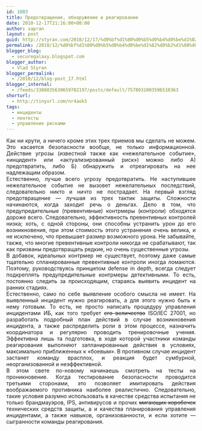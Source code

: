 ```yaml
---
id: 1003
title: Предотвращение, обнаружение и реагирование
date: 2010-12-17T21:16:00+00:00
author: sapran
layout: post
guid: http://styran.com/2010/12/17/%d0%bf%d1%80%d0%b5%d0%b4%d0%be%d1%82%d0%b2%d1%80%d0%b0%d1%89%d0%b5%d0%bd%d0%b8%d0%b5-%d0%be%d0%b1%d0%bd%d0%b0%d1%80%d1%83%d0%b6%d0%b5%d0%bd%d0%b8%d0%b5-%d0%b8-%d1%80%d0%b5%d0%b0%d0%b3%d0%b8%d1%80/
permalink: /2010/12/%d0%bf%d1%80%d0%b5%d0%b4%d0%be%d1%82%d0%b2%d1%80%d0%b0%d1%89%d0%b5%d0%bd%d0%b8%d0%b5-%d0%be%d0%b1%d0%bd%d0%b0%d1%80%d1%83%d0%b6%d0%b5%d0%bd%d0%b8%d0%b5-%d0%b8-%d1%80%d0%b5%d0%b0%d0%b3%d0%b8%d1%80/
blogger_blog:
  - securegalaxy.blogspot.com
blogger_author:
  - Vlad Styran
blogger_permalink:
  - /2010/12/blog-post_17.html
blogger_internal:
  - /feeds/3388835630659782197/posts/default/7578931003596510363
shorturl:
  - http://tinyurl.com/nr4aok5
tags:
  - инциденты
  - пентесты
  - управление рисками
---
```

<div style="text-align: justify;">
  Как ни крути, а ничего кроме этих трех приемов мы сделать не можем. Это касается безопасности вообще, не только информационной. Действие угрозы (известной также как &#171;нежелательное событие&#187;, &#171;инцидент&#187; или &#171;актуализированный риск&#187;) можно либо А) предотвратить, либо Б) обнаружить и отреагировать на нее надлежащим образом.
</div>

<div style="text-align: justify;">
</div>

<div style="text-align: justify;">
  Естественно, лучше всего угрозу предотвратить. Не наступившее нежелательное событие не вызовет нежелательных последствий, следовательно никто и ничто не пострадает. На первый взгляд предотвращение &#8212; лучшая из трех тактик защиты. Сложности начинаются, когда заходит речь о деньгах. Дело в том, что предупредительные (превентивные) контрмеры (контроли) обходятся дороже всего. Следовательно, эффективность превентивных контролей низка; хоть, с одной стороны, они способны устранить урон до его возникновения, при этом стоимость этого устранения очень велика, и не исключено, что превышает размер возможного урона. Не забывайте, также, что многие превентивные контроли никогда не срабатывают, так как призваны предотвращать редкие, но очень существенные угрозы.
</div>

<div style="text-align: justify;">
</div>

<div style="text-align: justify;">
  В добавок, идеальных контрмер не существует, поэтому даже самые тщательно спланированные превентивные контроли иногда ломаются. Поэтому, руководствуясь принципом defense in depth, всегда следует подкреплять предупредительные контрмеры детективными. То есть, постоянно следить за происходящим, стараясь выявить инцидент на ранних стадиях.
</div>

<div style="text-align: justify;">
</div>

<div style="text-align: justify;">
  Естественно, само по себе выявление особого смысла не имеет. На выявленный инцидент нужно реагировать, а для этого нужно быть к нему готовым. То есть, не просто написать процедуру управления инцидентами ИБ, как того требует <s>его величество</s> ISO/IEC 27001, но разработать подробный план действий в случае возникновения инцидента, а также распределить роли в этом процессе, назначить координатора и регулярно проводить тренировочные учения. Эффективна лишь та подготовка, в ходе которой участники команды реагирования выполняют запланированные действия в условиях, максимально приближенных к &#171;боевым&#187;. В противном случае инцидент застанет команду врасплох, и реакция будет сумбурной, неорганизованной и неэффективной.
</div>

<div style="text-align: justify;">
</div>

<div style="text-align: justify;">
  В этом свете по-новому начинаешь смотреть на тесты на проникновение. Когда тестирование безопасности проводится третьими сторонами, это позволяет имитировать действия воображаемого противника наиболее реалистично. Следовательно, такие условия разумно использовать в качестве средства испытания не только брандмауэров, IPS, антивирусов и прочих <s>мигающих коробочек</s> технических средств защиты, а и качества планирования управления инцидентами, а также навыков, организованности, и если хотите &#8212; сыгранности команды реагирования.
</div>

<div class="addtoany_share_save_container addtoany_content_bottom">
  <div class="a2a_kit a2a_kit_size_32 addtoany_list a2a_target" id="wpa2a_138">
    <a class="a2a_button_facebook" href="http://www.addtoany.com/add_to/facebook?linkurl=https%3A%2F%2Fblog.styran.com%2F2010%2F12%2F%25d0%25bf%25d1%2580%25d0%25b5%25d0%25b4%25d0%25be%25d1%2582%25d0%25b2%25d1%2580%25d0%25b0%25d1%2589%25d0%25b5%25d0%25bd%25d0%25b8%25d0%25b5-%25d0%25be%25d0%25b1%25d0%25bd%25d0%25b0%25d1%2580%25d1%2583%25d0%25b6%25d0%25b5%25d0%25bd%25d0%25b8%25d0%25b5-%25d0%25b8-%25d1%2580%25d0%25b5%25d0%25b0%25d0%25b3%25d0%25b8%25d1%2580%2F&linkname=%D0%9F%D1%80%D0%B5%D0%B4%D0%BE%D1%82%D0%B2%D1%80%D0%B0%D1%89%D0%B5%D0%BD%D0%B8%D0%B5%2C%20%D0%BE%D0%B1%D0%BD%D0%B0%D1%80%D1%83%D0%B6%D0%B5%D0%BD%D0%B8%D0%B5%20%D0%B8%20%D1%80%D0%B5%D0%B0%D0%B3%D0%B8%D1%80%D0%BE%D0%B2%D0%B0%D0%BD%D0%B8%D0%B5" title="Facebook" rel="nofollow" target="_blank"></a><a class="a2a_button_twitter" href="http://www.addtoany.com/add_to/twitter?linkurl=https%3A%2F%2Fblog.styran.com%2F2010%2F12%2F%25d0%25bf%25d1%2580%25d0%25b5%25d0%25b4%25d0%25be%25d1%2582%25d0%25b2%25d1%2580%25d0%25b0%25d1%2589%25d0%25b5%25d0%25bd%25d0%25b8%25d0%25b5-%25d0%25be%25d0%25b1%25d0%25bd%25d0%25b0%25d1%2580%25d1%2583%25d0%25b6%25d0%25b5%25d0%25bd%25d0%25b8%25d0%25b5-%25d0%25b8-%25d1%2580%25d0%25b5%25d0%25b0%25d0%25b3%25d0%25b8%25d1%2580%2F&linkname=%D0%9F%D1%80%D0%B5%D0%B4%D0%BE%D1%82%D0%B2%D1%80%D0%B0%D1%89%D0%B5%D0%BD%D0%B8%D0%B5%2C%20%D0%BE%D0%B1%D0%BD%D0%B0%D1%80%D1%83%D0%B6%D0%B5%D0%BD%D0%B8%D0%B5%20%D0%B8%20%D1%80%D0%B5%D0%B0%D0%B3%D0%B8%D1%80%D0%BE%D0%B2%D0%B0%D0%BD%D0%B8%D0%B5" title="Twitter" rel="nofollow" target="_blank"></a><a class="a2a_button_google_plus" href="http://www.addtoany.com/add_to/google_plus?linkurl=https%3A%2F%2Fblog.styran.com%2F2010%2F12%2F%25d0%25bf%25d1%2580%25d0%25b5%25d0%25b4%25d0%25be%25d1%2582%25d0%25b2%25d1%2580%25d0%25b0%25d1%2589%25d0%25b5%25d0%25bd%25d0%25b8%25d0%25b5-%25d0%25be%25d0%25b1%25d0%25bd%25d0%25b0%25d1%2580%25d1%2583%25d0%25b6%25d0%25b5%25d0%25bd%25d0%25b8%25d0%25b5-%25d0%25b8-%25d1%2580%25d0%25b5%25d0%25b0%25d0%25b3%25d0%25b8%25d1%2580%2F&linkname=%D0%9F%D1%80%D0%B5%D0%B4%D0%BE%D1%82%D0%B2%D1%80%D0%B0%D1%89%D0%B5%D0%BD%D0%B8%D0%B5%2C%20%D0%BE%D0%B1%D0%BD%D0%B0%D1%80%D1%83%D0%B6%D0%B5%D0%BD%D0%B8%D0%B5%20%D0%B8%20%D1%80%D0%B5%D0%B0%D0%B3%D0%B8%D1%80%D0%BE%D0%B2%D0%B0%D0%BD%D0%B8%D0%B5" title="Google+" rel="nofollow" target="_blank"></a><a class="a2a_button_linkedin" href="http://www.addtoany.com/add_to/linkedin?linkurl=https%3A%2F%2Fblog.styran.com%2F2010%2F12%2F%25d0%25bf%25d1%2580%25d0%25b5%25d0%25b4%25d0%25be%25d1%2582%25d0%25b2%25d1%2580%25d0%25b0%25d1%2589%25d0%25b5%25d0%25bd%25d0%25b8%25d0%25b5-%25d0%25be%25d0%25b1%25d0%25bd%25d0%25b0%25d1%2580%25d1%2583%25d0%25b6%25d0%25b5%25d0%25bd%25d0%25b8%25d0%25b5-%25d0%25b8-%25d1%2580%25d0%25b5%25d0%25b0%25d0%25b3%25d0%25b8%25d1%2580%2F&linkname=%D0%9F%D1%80%D0%B5%D0%B4%D0%BE%D1%82%D0%B2%D1%80%D0%B0%D1%89%D0%B5%D0%BD%D0%B8%D0%B5%2C%20%D0%BE%D0%B1%D0%BD%D0%B0%D1%80%D1%83%D0%B6%D0%B5%D0%BD%D0%B8%D0%B5%20%D0%B8%20%D1%80%D0%B5%D0%B0%D0%B3%D0%B8%D1%80%D0%BE%D0%B2%D0%B0%D0%BD%D0%B8%D0%B5" title="LinkedIn" rel="nofollow" target="_blank"></a><a class="a2a_dd addtoany_share_save" href="https://www.addtoany.com/share"></a>
  </div>
</div>